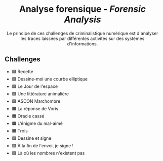 <div align="center">
  <h1>Analyse forensique - <i>Forensic Analysis</i></h1>
  <p>
    Le principe de ces challenges de criminalistique numérique est d'analyser les traces laissées par différentes activités sur des systèmes d'informations.
  </p>
</div>

## Challenges
- 🟦 Recette
- 🟩 Dessine-moi une courbe elliptique
- 🟩 Le Jour de l'espace
- 🟩 Une littérature animalière
- 🟩 ASCON Marchombre
- 🟧 La réponse de Voris
- 🟧 Oracle cassé
- 🟧 L'énigme du mal-aimé
- 🟧 Trois
- 🟥 Dessine et signe
- 🟥 À la fin de l'envoi, je signe !
- 🟪 Là où les nombres n'existent pas
